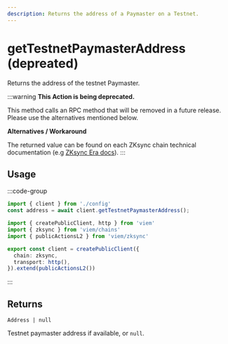 ```yaml
---
description: Returns the address of a Paymaster on a Testnet.
---
```


# getTestnetPaymasterAddress (depreated)

Returns the address of the testnet Paymaster.

:::warning
**This Action is being deprecated.**

This method calls an RPC method that will be removed in a future release. Please use the alternatives mentioned below.

**Alternatives / Workaround**

The returned value can be found on each ZKsync chain technical documentation (e.g [ZKsync Era docs](https://docs.zksync.io/zksync-era/unique-features/paymaster#testnet-paymaster)).
:::

## Usage

:::code-group

```ts [example.ts]
import { client } from './config'
const address = await client.getTestnetPaymasterAddress();
```

```ts [config.ts]
import { createPublicClient, http } from 'viem'
import { zksync } from 'viem/chains'
import { publicActionsL2 } from 'viem/zksync'

export const client = createPublicClient({
  chain: zksync,
  transport: http(),
}).extend(publicActionsL2())
```
:::

## Returns 

`Address | null`

Testnet paymaster address if available, or `null`.
